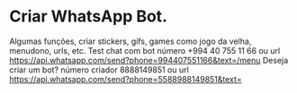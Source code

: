# Criar WhatsApp Bot.
Algumas funções, criar stickers, gifs, games como jogo da velha, menudono, urls, etc.
Test chat com bot número +994 40 755 11 66 ou url https://api.whatsapp.com/send?phone=994407551166&text=/menu
Deseja criar um bot? número criador 8888149851 ou url https://api.whatsapp.com/send?phone=5588988149851&text=

